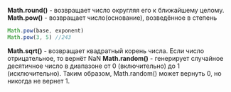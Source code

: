 **Math.round()** -  возвращает число округляя его к ближайшему целому.
**Math.pow()** - возвращает число(основание), возведённое в степень
```js
Math.pow(base, exponent)
Math.pow(3, 5) //243
```
**Math.sqrt()** - возвращает квадратный корень числа. Если число отрицательное, то вернёт NaN
**Math.random()** - генерирует случайное десятичное число в диапазоне от 0 (включительно) до 1 (исключительно). Таким образом, Math.random() может вернуть 0, но никогда не вернет 1.